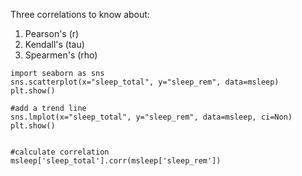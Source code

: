 Three correlations to know about:
1. Pearson's (r)
2. Kendall's (tau)
3. Spearmen's (rho)


```
import seaborn as sns
sns.scatterplot(x="sleep_total", y="sleep_rem", data=msleep)
plt.show()

#add a trend line
sns.lmplot(x="sleep_total", y="sleep_rem", data=msleep, ci=Non)
plt.show()


#calculate correlation
msleep['sleep_total'].corr(msleep['sleep_rem'])

```

